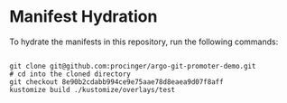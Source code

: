 
# Manifest Hydration

To hydrate the manifests in this repository, run the following commands:

```shell

git clone git@github.com:procinger/argo-git-promoter-demo.git
# cd into the cloned directory
git checkout 8e90b2cdabb994ce9e75aae78d8eaea9d07f8aff
kustomize build ./kustomize/overlays/test
```